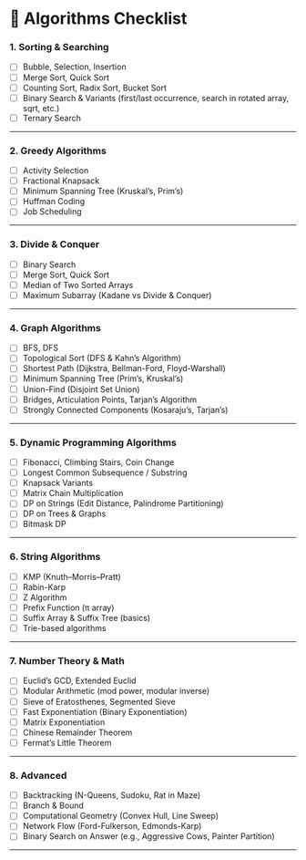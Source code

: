 # 📌 Algorithms Checklist

### 1. **Sorting & Searching**

* [ ] Bubble, Selection, Insertion
* [ ] Merge Sort, Quick Sort
* [ ] Counting Sort, Radix Sort, Bucket Sort
* [ ] Binary Search & Variants (first/last occurrence, search in rotated array, sqrt, etc.)
* [ ] Ternary Search

---

### 2. **Greedy Algorithms**

* [ ] Activity Selection
* [ ] Fractional Knapsack
* [ ] Minimum Spanning Tree (Kruskal’s, Prim’s)
* [ ] Huffman Coding
* [ ] Job Scheduling

---

### 3. **Divide & Conquer**

* [ ] Binary Search
* [ ] Merge Sort, Quick Sort
* [ ] Median of Two Sorted Arrays
* [ ] Maximum Subarray (Kadane vs Divide & Conquer)

---

### 4. **Graph Algorithms**

* [ ] BFS, DFS
* [ ] Topological Sort (DFS & Kahn’s Algorithm)
* [ ] Shortest Path (Dijkstra, Bellman-Ford, Floyd-Warshall)
* [ ] Minimum Spanning Tree (Prim’s, Kruskal’s)
* [ ] Union-Find (Disjoint Set Union)
* [ ] Bridges, Articulation Points, Tarjan’s Algorithm
* [ ] Strongly Connected Components (Kosaraju’s, Tarjan’s)

---

### 5. **Dynamic Programming Algorithms**

* [ ] Fibonacci, Climbing Stairs, Coin Change
* [ ] Longest Common Subsequence / Substring
* [ ] Knapsack Variants
* [ ] Matrix Chain Multiplication
* [ ] DP on Strings (Edit Distance, Palindrome Partitioning)
* [ ] DP on Trees & Graphs
* [ ] Bitmask DP

---

### 6. **String Algorithms**

* [ ] KMP (Knuth–Morris–Pratt)
* [ ] Rabin-Karp
* [ ] Z Algorithm
* [ ] Prefix Function (π array)
* [ ] Suffix Array & Suffix Tree (basics)
* [ ] Trie-based algorithms

---

### 7. **Number Theory & Math**

* [ ] Euclid’s GCD, Extended Euclid
* [ ] Modular Arithmetic (mod power, modular inverse)
* [ ] Sieve of Eratosthenes, Segmented Sieve
* [ ] Fast Exponentiation (Binary Exponentiation)
* [ ] Matrix Exponentiation
* [ ] Chinese Remainder Theorem
* [ ] Fermat’s Little Theorem

---

### 8. **Advanced**

* [ ] Backtracking (N-Queens, Sudoku, Rat in Maze)
* [ ] Branch & Bound
* [ ] Computational Geometry (Convex Hull, Line Sweep)
* [ ] Network Flow (Ford-Fulkerson, Edmonds-Karp)
* [ ] Binary Search on Answer (e.g., Aggressive Cows, Painter Partition)

---